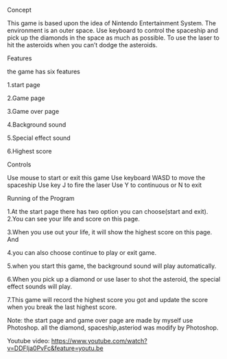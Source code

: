 Concept 

This game is based upon the idea of Nintendo Entertainment System. 
The environment is an outer space. Use keyboard to control the spaceship and pick up the diamonds in the space as much as possible. To use the laser to hit the asteroids when you can’t dodge the asteroids.

Features

the game has six features

1.start page

2.Game page

3.Game over page

4.Background sound

5.Special effect sound

6.Highest score

Controls

Use mouse to start or exit this game 
Use keyboard WASD to move the spaceship
Use key J to fire the laser 
Use Y to continuous or N to exit

Running of the Program

1.At the start page there has two option you can choose(start and exit).
2.You can see your life and score on this page.

3.When you use out your life, it will show the highest score on this page. And 

4.you can also choose continue to play or exit game.

5.when you start this game, the background sound will play automatically.

6.When you pick up a diamond or use laser to shot the asteroid, the special effect sounds will play.

7.This game will record the highest score you got and update the score when you break the last highest score.

Note: the start page and game over page are made by myself use Photoshop. all the diamond, spaceship,asteriod was modify by Photoshop.

Youtube video: https://www.youtube.com/watch?v=DDFIja0PvFc&feature=youtu.be


